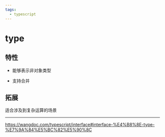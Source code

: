 ```yaml
---
tags:
  - typescript
---
```

# type

## 特性

- 能够表示非对象类型

- 支持合并

## 拓展

适合涉及到复杂运算的场景

---

<https://wangdoc.com/typescript/interface#interface-%E4%B8%8E-type-%E7%9A%84%E5%BC%82%E5%90%8C>